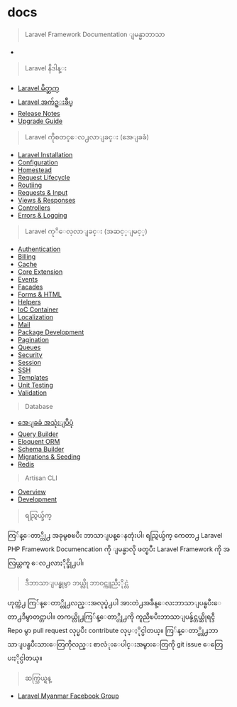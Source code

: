 ﻿docs
====
  

> Laravel Framework Documentation ျမန္မာဘာသာ

-

> Laravel နိဒါန္း

- [Laravel မိတ္ဆက္][1]
- [Laravel အက်ဥ္းခ်ဳပ္][2] 
- [Release Notes][3]
- [Upgrade Guide][4]

>Laravel ကိုစတင္ေလ႕လာျခင္း (အေျခခံ)

- [Laravel Installation][5]
- [Configuration][6]
- [Homestead][7]
- [Request Lifecycle][8]
- [Routiing][9]
- [Requests & Input][10]
- [Views & Responses][11]
- [Controllers][12]
- [Errors & Logging][13]

>Laravel ကုိေလ့လာျခင္း (အဆင့္ျမင့္)

- [Authentication][14]
- [Billing][15]
- [Cache][16]
- [Core Extension][17]
- [Events][18]
- [Facades][19]
- [Forms & HTML][20]
- [Helpers][21]
- [IoC Container][22]
- [Localization][23]
- [Mail][24]
- [Package Development][25]
- [Pagination][26]
- [Queues][27]
- [Security][28]
- [Session][29]
- [SSH][30]
- [Templates][31]
- [Unit Testing][32]
- [Validation][33]

>Database

- [အေျခခံ အသုံးျပဳပုံ][34]
- [Query Builder][35]
- [Eloquent ORM][36]
- [Schema Builder][37]
- [Migrations & Seeding][38]
- [Redis][39]

> Artisan CLI

- [Overview][40]
- [Development][41]

>ရည္ရြယ္ခ်က္

ကြ်န္ေတာ္တို႕ အခုမွစၿပီး ဘာသာျပန္ေနတုံးပါ၊ ရည္ရြယ္ခ်က္ ကေတာ႕ Laravel PHP Framework Documencation ကို ျမန္မာလို ဖတ္ၿပီး Laravel Framework ကို အလြယ္တကူ ေလ႕လာႏိုင္ဖို႕ပါ၊

> ဒီဘာသာျပန္မွုမွာ ဘယ္လို ဘာဝင္ကူညီႏိုင္လဲ

ဟုတ္ကဲ႕ ကြ်န္ေတာ္တို႕လည္းအလုပ္နဲ႕ပါ အားတဲ႕အခ်ိန္ေလးဘာသာျပန္ၿပီးေတာ႕ဒီမွာတင္တာပါ။ တကယ္လို႕ကြ်န္ေတာ္တို႕ကို ကူညီၿပီးဘာသာျပန္ခ်င္တယ္ဆိုရင္ဒီ Repo မွာ pull request လုပ္ၿပီး contribute လုပ္ႏိုင္ပါတယ္။ ကြ်န္ေတာ္တို႕ဘာသာျပန္ၿပီးသားေတြကိုလည္း စာလံုးေပါင္းအမွားေတြကို git issue ေတြေပးႏိုင္ပါတယ္။

> ဆက္သြယ္ရန္ 

- [Laravel Myanmar Facebook Group][42]


  [1]: introduction.md
  [2]: quick.md
  [3]: releases.md
  [4]: upgrade.md
  [5]: installation.md
  [6]: configuration.md
  [7]: homestead.md
  [8]: lifecycle.md
  [9]: routing.md
  [10]: requests.md
  [11]: responses.md
  [12]: controllers.md
  [13]: errors.md
  [14]: security.md
  [15]: billing.md
  [16]: cache.md
  [17]: extending.md
  [18]: events.md
  [19]: facades.md
  [20]: html.md
  [21]: helpers.md
  [22]: ioc.md
  [23]: localization.md
  [24]: mail.md
  [25]: packages.md
  [26]: pagination.md
  [27]: queues.md
  [28]: security.md
  [29]: session.md
  [30]: ssh.md
  [31]: templates.md
  [32]: testing.md
  [33]: validation.md
  [34]: database.md
  [35]: queries.md
  [36]: eloquent.md
  [37]: schema.md
  [38]: migrations.md
  [39]: redis.md
  [40]: artisan.md
  [41]: commands.md
  [42]: https://www.facebook.com/groups/250409601822202/
